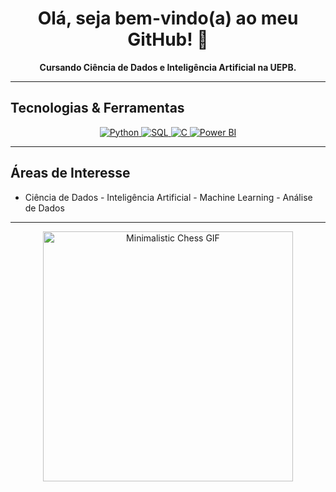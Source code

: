 <h1 align="center">Olá, seja bem-vindo(a) ao meu GitHub! 👋</h1>

<p align="center">
  <b>Cursando Ciência de Dados e Inteligência Artificial na UEPB.</b><br>
</p>

---

## Tecnologias & Ferramentas

<p align="center">
  <a href="https://www.python.org/" target="_blank">
    <img src="https://img.shields.io/badge/Python-3776AB?style=flat-square&logo=python&logoColor=white" alt="Python">
  </a>
  <a href="https://www.postgresql.org/" target="_blank">
    <img src="https://img.shields.io/badge/SQL-4479A1?style=flat-square&logo=postgresql&logoColor=white" alt="SQL">
  </a>
  <a href="https://en.wikipedia.org/wiki/C_(programming_language)" target="_blank">
    <img src="https://img.shields.io/badge/C-00599C?style=flat-square&logo=c&logoColor=white" alt="C">
  </a>
  <a href="https://powerbi.microsoft.com/" target="_blank">
    <img src="https://img.shields.io/badge/Power%20BI-F2C811?style=flat-square&logo=microsoft-power-bi&logoColor=white" alt="Power BI">
  </a>
</p>

---

## Áreas de Interesse

- Ciência de Dados  - Inteligência Artificial  - Machine Learning  - Análise de Dados  

---

<p align="center">

  <img src="https://media.giphy.com/media/3o6Zt481isNVuQI1l6/giphy.gif" alt="Minimalistic Chess GIF" width="400"/>
</p>
